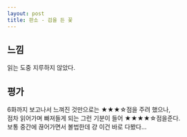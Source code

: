 ```yaml
---
layout: post
title: 판소 - 검을 든 꽃
---
```


## 느낌
읽는 도중 지루하지 않았다.

## 평가
6화까지 보고나서 느껴진 것만으로는 ★★★☆점을 주려 했으나,  
점차 읽어가며 빠져들게 되는 그런 기분이 들어 ★★★★☆점을준다.  
보통 중간에 끊어가면서 볼법한데 걍 이건 바로 다봤다...
